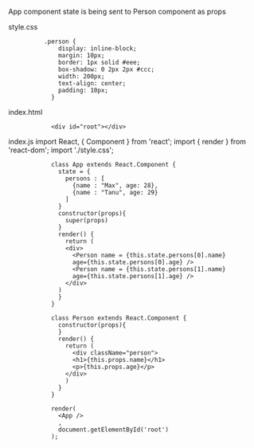 App component state is being sent to Person component as props

style.css

              .person {
                  display: inline-block;
                  margin: 10px;
                  border: 1px solid #eee;
                  box-shadow: 0 2px 2px #ccc;
                  width: 200px;
                  text-align: center;
                  padding: 10px;
                }

index.html

                <div id="root"></div>

index.js
                import React, { Component } from 'react';
                import { render } from 'react-dom';
                import './style.css';

                class App extends React.Component {
                  state = {
                    persons : [
                      {name : "Max", age: 28},
                      {name : "Tanu", age: 29}
                    ]
                  }
                  constructor(props){
                    super(props)
                  }
                  render() {
                    return (
                    <div>
                      <Person name = {this.state.persons[0].name}
                      age={this.state.persons[0].age} />
                      <Person name = {this.state.persons[1].name}
                      age={this.state.persons[1].age} />
                    </div>
                  )
                  }
                }

                class Person extends React.Component {
                  constructor(props){
                  }
                  render() {
                    return (
                      <div className="person">
                      <h1>{this.props.name}</h1>
                      <p>{this.props.age}</p>
                    </div>
                    )
                  }
                }

                render(
                  <App />
                  , 
                  document.getElementById('root')
                );
